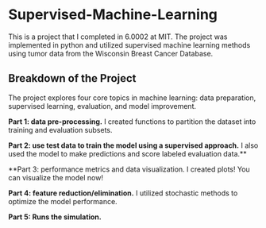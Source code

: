 # Supervised-Machine-Learning
This is a project that I completed in 6.0002 at MIT. The project was implemented in python and utilized supervised machine learning methods using tumor data from the Wisconsin Breast Cancer Database.

## Breakdown of the Project
The project explores four core topics in machine learning: data preparation, supervised learning, evaluation, and model improvement.

**Part 1: data pre-processing.** 
I created functions to partition the dataset into training and evaluation subsets.



**Part 2: use test data to train the model using a supervised approach.**
I also used the model to make predictions and score labeled evaluation data.**



**Part 3: performance metrics and data visualization. 
I created plots! You can visualize the model now!



**Part 4: feature reduction/elimination.** 
I utilized stochastic methods to optimize the model performance.



**Part 5: Runs the simulation.**

